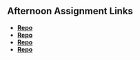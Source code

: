 ## Afternoon Assignment Links

* **[Repo](https://github.com/jakeoverall/<ASSIGNMENT_REPO>)**
* **[Repo](https://github.com/jakeoverall/<ASSIGNMENT_REPO>)**
* **[Repo](https://github.com/jakeoverall/<ASSIGNMENT_REPO>)**
* **[Repo](https://github.com/jakeoverall/<ASSIGNMENT_REPO>)**
